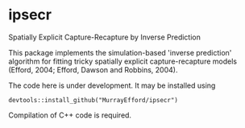 # ipsecr
Spatially Explicit Capture-Recapture by Inverse Prediction

This package implements the simulation-based 'inverse prediction' algorithm for fitting tricky spatially explicit capture-recapture models (Efford, 2004; Efford, Dawson and Robbins, 2004). 

The code here is under development. It may be installed using
```
devtools::install_github("MurrayEfford/ipsecr")
```

Compilation of C++ code is required.
